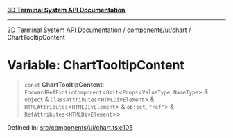 [**3D Terminal System API Documentation**](../../../../README.md)

***

[3D Terminal System API Documentation](../../../../README.md) / [components/ui/chart](../README.md) / ChartTooltipContent

# Variable: ChartTooltipContent

> `const` **ChartTooltipContent**: `ForwardRefExoticComponent`\<`Omit`\<`Props`\<`ValueType`, `NameType`\> & `object` & `ClassAttributes`\<`HTMLDivElement`\> & `HTMLAttributes`\<`HTMLDivElement`\> & `object`, `"ref"`\> & `RefAttributes`\<`HTMLDivElement`\>\>

Defined in: [src/components/ui/chart.tsx:105](https://github.com/Dicommunitas/ThreeJS_Terminal_3D/blob/31531b560b5bf5acf587cf3f1c2c703355c09988/src/components/ui/chart.tsx#L105)
